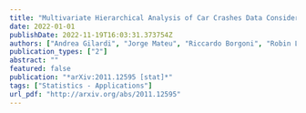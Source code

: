 ```yaml
---
title: "Multivariate Hierarchical Analysis of Car Crashes Data Considering a Spatial Network Lattice"
date: 2022-01-01
publishDate: 2022-11-19T16:03:31.373754Z
authors: ["Andrea Gilardi", "Jorge Mateu", "Riccardo Borgoni", "Robin Lovelace"]
publication_types: ["2"]
abstract: ""
featured: false
publication: "*arXiv:2011.12595 [stat]*"
tags: ["Statistics - Applications"]
url_pdf: "http://arxiv.org/abs/2011.12595"
---
```


